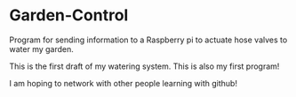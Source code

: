 # Garden-Control
Program for sending information to a Raspberry pi to actuate hose valves to water my garden.

This is the first draft of my watering system. This is also my first program! 

I am hoping to network with other people learning with github!
